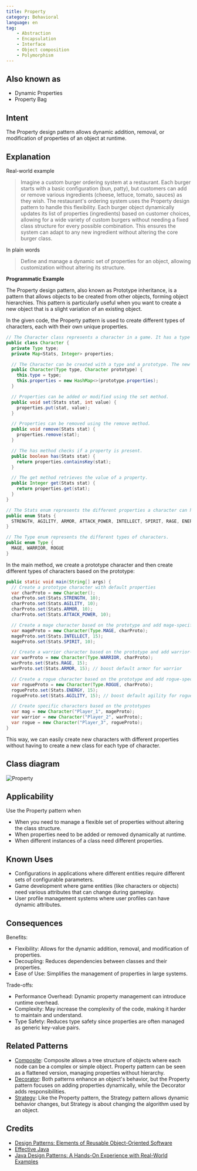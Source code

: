 ```yaml
---
title: Property
category: Behavioral
language: en
tag:
    - Abstraction
    - Encapsulation
    - Interface
    - Object composition
    - Polymorphism
---
```


## Also known as

* Dynamic Properties
* Property Bag

## Intent

The Property design pattern allows dynamic addition, removal, or modification of properties of an object at runtime.

## Explanation

Real-world example

> Imagine a custom burger ordering system at a restaurant. Each burger starts with a basic configuration (bun, patty), but customers can add or remove various ingredients (cheese, lettuce, tomato, sauces) as they wish. The restaurant's ordering system uses the Property design pattern to handle this flexibility. Each burger object dynamically updates its list of properties (ingredients) based on customer choices, allowing for a wide variety of custom burgers without needing a fixed class structure for every possible combination. This ensures the system can adapt to any new ingredient without altering the core burger class.

In plain words

> Define and manage a dynamic set of properties for an object, allowing customization without altering its structure.

**Programmatic Example**

The Property design pattern, also known as Prototype inheritance, is a pattern that allows objects to be created from other objects, forming object hierarchies. This pattern is particularly useful when you want to create a new object that is a slight variation of an existing object.

In the given code, the Property pattern is used to create different types of characters, each with their own unique properties.

```java
// The Character class represents a character in a game. It has a type and a set of properties.
public class Character {
  private Type type;
  private Map<Stats, Integer> properties;

  // The Character can be created with a type and a prototype. The new character will have the same properties as the prototype.
  public Character(Type type, Character prototype) {
    this.type = type;
    this.properties = new HashMap<>(prototype.properties);
  }

  // Properties can be added or modified using the set method.
  public void set(Stats stat, int value) {
    properties.put(stat, value);
  }

  // Properties can be removed using the remove method.
  public void remove(Stats stat) {
    properties.remove(stat);
  }

  // The has method checks if a property is present.
  public boolean has(Stats stat) {
    return properties.containsKey(stat);
  }

  // The get method retrieves the value of a property.
  public Integer get(Stats stat) {
    return properties.get(stat);
  }
}

// The Stats enum represents the different properties a character can have.
public enum Stats {
  STRENGTH, AGILITY, ARMOR, ATTACK_POWER, INTELLECT, SPIRIT, RAGE, ENERGY
}

// The Type enum represents the different types of characters.
public enum Type {
  MAGE, WARRIOR, ROGUE
}
```

In the main method, we create a prototype character and then create different types of characters based on the prototype:

```java
public static void main(String[] args) {
  // Create a prototype character with default properties
  var charProto = new Character();
  charProto.set(Stats.STRENGTH, 10);
  charProto.set(Stats.AGILITY, 10);
  charProto.set(Stats.ARMOR, 10);
  charProto.set(Stats.ATTACK_POWER, 10);

  // Create a mage character based on the prototype and add mage-specific properties
  var mageProto = new Character(Type.MAGE, charProto);
  mageProto.set(Stats.INTELLECT, 15);
  mageProto.set(Stats.SPIRIT, 10);

  // Create a warrior character based on the prototype and add warrior-specific properties
  var warProto = new Character(Type.WARRIOR, charProto);
  warProto.set(Stats.RAGE, 15);
  warProto.set(Stats.ARMOR, 15); // boost default armor for warrior

  // Create a rogue character based on the prototype and add rogue-specific properties
  var rogueProto = new Character(Type.ROGUE, charProto);
  rogueProto.set(Stats.ENERGY, 15);
  rogueProto.set(Stats.AGILITY, 15); // boost default agility for rogue

  // Create specific characters based on the prototypes
  var mag = new Character("Player_1", mageProto);
  var warrior = new Character("Player_2", warProto);
  var rogue = new Character("Player_3", rogueProto);
}
```

This way, we can easily create new characters with different properties without having to create a new class for each type of character.

## Class diagram

![Property](./etc/property.png "Property")

## Applicability

Use the Property pattern when

* When you need to manage a flexible set of properties without altering the class structure.
* When properties need to be added or removed dynamically at runtime.
* When different instances of a class need different properties.

## Known Uses

* Configurations in applications where different entities require different sets of configurable parameters.
* Game development where game entities (like characters or objects) need various attributes that can change during gameplay.
* User profile management systems where user profiles can have dynamic attributes.

## Consequences

Benefits:

* Flexibility: Allows for the dynamic addition, removal, and modification of properties.
* Decoupling: Reduces dependencies between classes and their properties.
* Ease of Use: Simplifies the management of properties in large systems.

Trade-offs:

* Performance Overhead: Dynamic property management can introduce runtime overhead.
* Complexity: May increase the complexity of the code, making it harder to maintain and understand.
* Type Safety: Reduces type safety since properties are often managed as generic key-value pairs.

## Related Patterns

* [Composite](https://java-design-patterns.com/patterns/composite/): Composite allows a tree structure of objects where each node can be a complex or simple object. Property pattern can be seen as a flattened version, managing properties without hierarchy.
* [Decorator](https://java-design-patterns.com/patterns/decorator/): Both patterns enhance an object's behavior, but the Property pattern focuses on adding properties dynamically, while the Decorator adds responsibilities.
* [Strategy](https://java-design-patterns.com/patterns/strategy/): Like the Property pattern, the Strategy pattern allows dynamic behavior changes, but Strategy is about changing the algorithm used by an object.

## Credits

* [Design Patterns: Elements of Reusable Object-Oriented Software](https://amzn.to/3w0pvKI)
* [Effective Java](https://amzn.to/4cGk2Jz)
* [Java Design Patterns: A Hands-On Experience with Real-World Examples](https://amzn.to/3yhh525)
